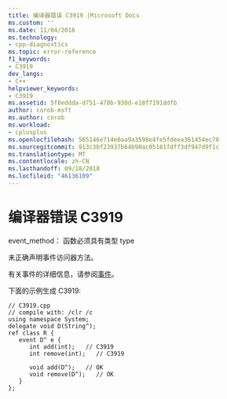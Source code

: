 ```yaml
---
title: 编译器错误 C3919 |Microsoft Docs
ms.custom: ''
ms.date: 11/04/2016
ms.technology:
- cpp-diagnostics
ms.topic: error-reference
f1_keywords:
- C3919
dev_langs:
- C++
helpviewer_keywords:
- C3919
ms.assetid: 5f8eddda-d751-478b-930d-e18f7191ddfb
author: corob-msft
ms.author: corob
ms.workload:
- cplusplus
ms.openlocfilehash: 565146e714e0aa9a3598e4fe5fdeea361454ec78
ms.sourcegitcommit: 913c3bf23937b64b90ac05181fdff3df947d9f1c
ms.translationtype: MT
ms.contentlocale: zh-CN
ms.lasthandoff: 09/18/2018
ms.locfileid: "46136109"
---
```

# <a name="compiler-error-c3919"></a>编译器错误 C3919

event_method： 函数必须具有类型 type

未正确声明事件访问器方法。

有关事件的详细信息，请参阅[事件](../../windows/event-cpp-component-extensions.md)。

下面的示例生成 C3919:

```
// C3919.cpp
// compile with: /clr /c
using namespace System;
delegate void D(String^);
ref class R {
   event D^ e {
      int add(int);   // C3919
      int remove(int);   // C3919

      void add(D^);   // OK
      void remove(D^);   // OK
   }
};
```